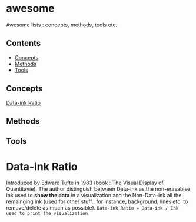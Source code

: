 # awesome
Awesome lists : concepts, methods, tools etc. 

## Contents

- [Concepts](#concepts)
- [Methods](#methods)
- [Tools](#tools)

## Concepts
[Data-ink Ratio](#data_ink_ratio)

## Methods

## Tools

# Data-ink Ratio
Introduced by Edward Tufte in 1983 (book : The Visual Display of Quantitavie). The author distinguish between Data-ink as the non-erasablse ink used to **show the data** in a visualization and the Non-Data-ink all the remainging ink (used for other stuff.. for instance, background, lines etc. to remove/delete as much as possible). `Data-ink Ratio = Data-ink / Ink used to print the visualization`

